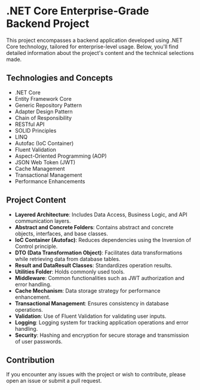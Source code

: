 # .NET Core Enterprise-Grade Backend Project

This project encompasses a backend application developed using .NET Core technology, tailored for enterprise-level usage. Below, you'll find detailed information about the project's content and the technical selections made.

## Technologies and Concepts

- .NET Core
- Entity Framework Core
- Generic Repository Pattern
- Adapter Design Pattern
- Chain of Responsibility
- RESTful API
- SOLID Principles
- LINQ
- Autofac (IoC Container)
- Fluent Validation
- Aspect-Oriented Programming (AOP)
- JSON Web Token (JWT)
- Cache Management
- Transactional Management
- Performance Enhancements

## Project Content

- **Layered Architecture**: Includes Data Access, Business Logic, and API communication layers.
- **Abstract and Concrete Folders**: Contains abstract and concrete objects, interfaces, and base classes.
- **IoC Container (Autofac)**: Reduces dependencies using the Inversion of Control principle.
- **DTO (Data Transformation Object)**: Facilitates data transformations while retrieving data from database tables.
- **Result and DataResult Classes**: Standardizes operation results.
- **Utilities Folder**: Holds commonly used tools.
- **Middleware**: Common functionalities such as JWT authorization and error handling.
- **Cache Mechanism**: Data storage strategy for performance enhancement.
- **Transactional Management**: Ensures consistency in database operations.
- **Validation**: Use of Fluent Validation for validating user inputs.
- **Logging**: Logging system for tracking application operations and error handling.
- **Security**: Hashing and encryption for secure storage and transmission of user passwords.


## Contribution

If you encounter any issues with the project or wish to contribute, please open an issue or submit a pull request.
